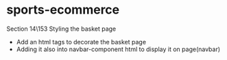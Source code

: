 # sports-ecommerce

Section 14\153 Styling the basket page
- Add an html tags to decorate the basket page
- Adding it also into navbar-component html to display it on page(navbar)







 













